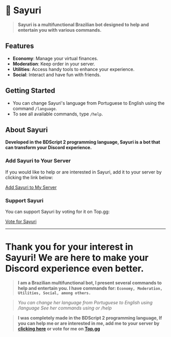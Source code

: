 # 💫 Sayuri

> **Sayuri is a multifunctional Brazilian bot designed to help and entertain you with various commands.**

## Features

- **Economy**: Manage your virtual finances.
- **Moderation**: Keep order in your server.
- **Utilities**: Access handy tools to enhance your experience.
- **Social**: Interact and have fun with friends.

## Getting Started

- You can change Sayuri's language from Portuguese to English using the command `/language`.
- To see all available commands, type `/help`.

## About Sayuri

**Developed in the BDScript 2 programming language, Sayuri is a bot that can transform your Discord experience.**

### Add Sayuri to Your Server

If you would like to help or are interested in Sayuri, add it to your server by clicking the link below:

[Add Sayuri to My Server](https://discord.com/api/oauth2/authorize?client_id=1198713733745221813&permissions=964220537920&scope=bot%20applications.commands)

### Support Sayuri

You can support Sayuri by voting for it on Top.gg:

[Vote for Sayuri](https://top.gg/bot/1198713733745221813/vote)

---

**Thank you for your interest in Sayuri! We are here to make your Discord experience even better.**
=======
> **I am a Brazilian multifunctional bot, I present several commands to help and entertain you. I have commands for: `Economy, Moderation, Utilities, Social, among others.`**

> _You can change her language from Portuguese to English using /language_
> _See her commands using or /help_

> **I was completely made in the BDScript 2 programming language, If you can help me or are interested in me, add me to your server by [clicking here](https://discord.com/api/oauth2/authorize?client_id=1198713733745221813&permissions=964220537920&scope=bot%20applications.commands) or vote for me on [Top.gg](https://top.gg/bot/1198713733745221813/vote)**
